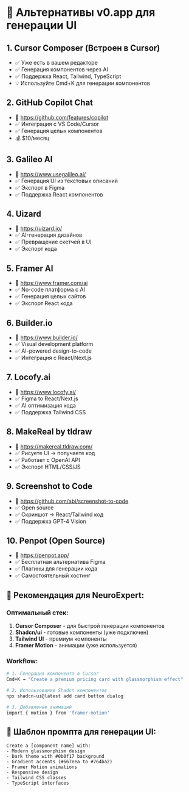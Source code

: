 # 🎨 Альтернативы v0.app для генерации UI

## 1. **Cursor Composer** (Встроен в Cursor)
- ✅ Уже есть в вашем редакторе
- ✅ Генерация компонентов через AI
- ✅ Поддержка React, Tailwind, TypeScript
- 💡 Используйте Cmd+K для генерации компонентов

## 2. **GitHub Copilot Chat**
- 🔗 https://github.com/features/copilot
- ✅ Интеграция с VS Code/Cursor
- ✅ Генерация целых компонентов
- 💰 $10/месяц

## 3. **Galileo AI**
- 🔗 https://www.usegalileo.ai/
- ✅ Генерация UI из текстовых описаний
- ✅ Экспорт в Figma
- ✅ Поддержка React компонентов

## 4. **Uizard**
- 🔗 https://uizard.io/
- ✅ AI-генерация дизайнов
- ✅ Превращение скетчей в UI
- ✅ Экспорт кода

## 5. **Framer AI**
- 🔗 https://www.framer.com/ai
- ✅ No-code платформа с AI
- ✅ Генерация целых сайтов
- ✅ Экспорт React кода

## 6. **Builder.io**
- 🔗 https://www.builder.io/
- ✅ Visual development platform
- ✅ AI-powered design-to-code
- ✅ Интеграция с React/Next.js

## 7. **Locofy.ai**
- 🔗 https://www.locofy.ai/
- ✅ Figma to React/Next.js
- ✅ AI оптимизация кода
- ✅ Поддержка Tailwind CSS

## 8. **MakeReal by tldraw**
- 🔗 https://makereal.tldraw.com/
- ✅ Рисуете UI → получаете код
- ✅ Работает с OpenAI API
- ✅ Экспорт HTML/CSS/JS

## 9. **Screenshot to Code**
- 🔗 https://github.com/abi/screenshot-to-code
- ✅ Open source
- ✅ Скриншот → React/Tailwind код
- ✅ Поддержка GPT-4 Vision

## 10. **Penpot** (Open Source)
- 🔗 https://penpot.app/
- ✅ Бесплатная альтернатива Figma
- ✅ Плагины для генерации кода
- ✅ Самостоятельный хостинг

## 🚀 Рекомендация для NeuroExpert:

### Оптимальный стек:
1. **Cursor Composer** - для быстрой генерации компонентов
2. **Shadcn/ui** - готовые компоненты (уже подключен)
3. **Tailwind UI** - премиум компоненты
4. **Framer Motion** - анимации (уже используется)

### Workflow:
```bash
# 1. Генерация компонента в Cursor
Cmd+K → "Create a premium pricing card with glassmorphism effect"

# 2. Использование Shadcn компонентов
npx shadcn-ui@latest add card button dialog

# 3. Добавление анимаций
import { motion } from 'framer-motion'
```

## 📝 Шаблон промпта для генерации UI:

```
Create a [component name] with:
- Modern glassmorphism design
- Dark theme with #0b0f17 background
- Gradient accents (#667eea to #764ba2)
- Framer Motion animations
- Responsive design
- Tailwind CSS classes
- TypeScript interfaces
```
